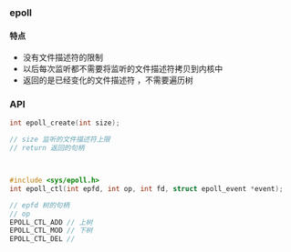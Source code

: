 ### epoll


#### 特点

- 没有文件描述符的限制
- 以后每次监听都不需要将监听的文件描述符拷贝到内核中
- 返回的是已经变化的文件描述符 ，不需要遍历树

### API

```c++
int epoll_create(int size);

// size 监听的文件描述符上限
// return 返回的句柄
```

```c++


#include <sys/epoll.h>
int epoll_ctl(int epfd, int op, int fd, struct epoll_event *event);

// epfd 树的句柄
// op
EPOLL_CTL_ADD // 上树
EPOLL_CTL_MOD // 下树
EPOLL_CTL_DEL //
        
```



